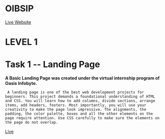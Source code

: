 # OIBSIP
[Live Website]()
# LEVEL 1
# **Task 1** -- **Landing Page**
**A Basic Landing Page was created under the virtual internship program of Oasis Infobyte.**

     A landing page is one of the best web development projects for beginners. This project demands a foundational understanding of HTML and CSS. You will learn how to add columns, divide sections, arrange items, add headers, footers. Most importantly, you will use your creativity to make the page look impressive. The alignments, the padding, the color palette, boxes and all the other elements on the page require attention. Use CSS carefully to make sure the elements on the page do not overlap.
[Live]()
